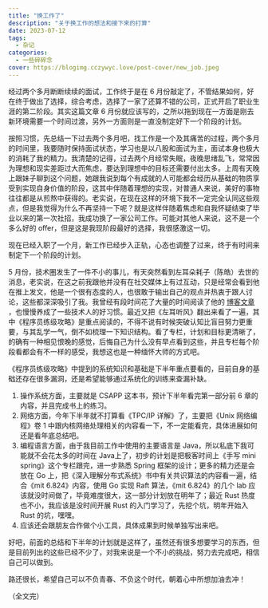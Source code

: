 ```yaml
---
title: "换工作了"
description: "关于换工作的想法和接下来的打算"
date: 2023-07-12
tags:
  - 杂记
categories:
  - 一些碎碎念
cover: https://blogimg.cczywyc.love/post-cover/new_job.jpeg
---
```


经过两个多月断断续续的面试，工作终于是在 6 月份敲定了，不管结果如何，好在终于做出了选择，综合考虑，选择了一家了还算不错的公司，正式开启了职业生涯的第二阶段。其实这篇文章 6 月份就应该写的，之所以拖到现在一方面是刚去新环境需要一个时间过渡，另外一方面则是一直没制定好下一个阶段的计划。

按照习惯，先总结一下过去两个多月吧，找工作是一个及其痛苦的过程，两个多月的时间里，我要随时保持面试状态，学习也是以八股和面试为主，面试本身也极大的消耗了我的精力。我清楚的记得，过去两个月经常失眠，夜晚思绪乱飞，常常因为理想和现实差距过大而焦虑，要达到理想中的目标还需要付出太多。上周有天晚上跟妹子聊到这个问题，她跟我说到每个有成就的人可能都会经历从基础的物质享受到实现自身价值的阶段，这其中伴随着理想的实现，对普通人来说，美好的事物往往都是从煎熬中获得的。老实说，在现在这样的环境下我不一定完全认同这些观点，但是我觉得为什么不再坚持一下呢？就是这样伴随着焦虑和自我怀疑结束了毕业以来的第一次社招，我成功换了一家公司工作。可能对其他人来说，这不是一个多么好的 offer，但是这是我现阶段最好的选择，我很感激这一切。

现在已经入职了一个月，新工作已经步入正轨，心态也调整了过来，终于有时间来制定下一个阶段的计划。

5 月份，技术圈发生了一件不小的事儿，有天突然看到左耳朵耗子（陈皓）去世的消息，老实说，在这之前我跟他并没有在社交媒体上有过互动，只是经常会看到他在推上发文，他是一个很有态度的人，也很敢于输出自己的观点并热衷于跟人讨论，这些都深深吸引了我。我曾经有段时间花了大量的时间阅读了他的 [博客文章](https://coolshell.cn/) ，也慢慢养成了一些技术人的好习惯。最近又把《左耳听风》翻出来看了一遍，其中《程序员练级攻略》是重点阅读的，不得不说有时候突破认知比盲目努力更重要，与其乱学一气，倒不如梳理一下知识结构。看了专栏，计划和目标更清晰了，的确有一种相见恨晚的感觉，后悔自己为什么没有早点看到这些，并且专栏每个阶段看都会有不一样的感受，我想这也是一种缅怀大师的方式吧。

《程序员练级攻略》中提到的系统知识和基础是下半年重点要看的，目前自身的基础还存在很多漏洞，还是希望能够通过系统化的训练来查漏补缺。

1. 操作系统方面，主要就是 CSAPP 这本书，预计下半年看完第一部分前 6 章的内容，并且完成书上的练习。
2. 网络方面，今年下半年就不打算看《TPC/IP 详解》了，主要把《Unix 网络编程》卷 1 中跟内核网络处理相关的内容看一下，不一定能看完，具体进展如何还是看年底总结吧。
3. 编程语言方面，由于我目前工作中使用的主要语言是 Java，所以私底下我可能就不会花太多的时间在 Java上了，初步的计划是把极客时间上《手写 mini spring》这个专栏跟完，进一步熟悉 Spring 框架的设计；更多的精力还是会放在 Go 上，把《深入理解分布式系统》书中有关共识算法的内容看一遍，结合《mit 6.824》内容，使用 Go 实现 Raft 算法，《mit 6.824》的几个 lab 应该就没时间做了，毕竟难度很大，这一部分计划放在明年了；最近 Rust 热度也不小，我应该是没时间开展 Rust 的入门学习了，先挖个坑，明年开始入 Rust 的坑，嘿嘿。
4. 应该还会跟朋友合作做个小工具，具体成果到时候单独写出来吧。

好吧，前面的总结和下半年的计划就是这样了，虽然还有很多想要学习的东西，但是目前列出的这些已经不少了，对我来说是一个不小的挑战，努力去完成吧，相信自己可以做到。

路还很长，希望自己可以不负青春、不负这个时代，朝着心中所想加油去冲！

（全文完）
